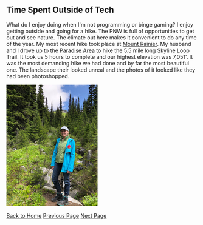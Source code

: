 ## Time Spent Outside of Tech

What do I enjoy doing when I'm not programming or binge gaming? I enjoy getting outside and going for a hike. The PNW is full of opportunities to get out and see nature. The climate out here makes it convenient to do any time of the year. My most recent hike took place at [Mount Rainier](https://www.nps.gov/mora/index.htm). My husband and I drove up to the [Paradise Area](https://www.nps.gov/mora/planyourvisit/paradise.htm) to hike the 5.5 mile long Skyline Loop Trail. It took us 5 hours to complete and our highest elevation was 7,051'. It was the most demanding hike we had done and by far the most beautiful one. The landscape their looked unreal and the photos of it looked like they had been photoshopped. 

![HikingPhoto](IMG_5891.jpeg)

[Back to Home](README.md) [Previous Page](Programming.md) [Next Page](LanguageThatShapedMe.md)